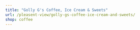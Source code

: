 ```yaml
---
title: "Golly G's Coffee, Ice Cream & Sweets"
url: /pleasent-view/golly-gs-coffee-ice-cream-and-sweets/
shop: coffee
---
```

